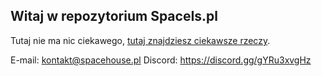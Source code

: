 ## Witaj w repozytorium SpaceIs.pl

Tutaj nie ma nic ciekawego, [tutaj znajdziesz ciekawsze rzeczy](https://github.com/SpaceCodePoland).

E-mail: kontakt@spacehouse.pl
Discord: https://discord.gg/gYRu3xvgHz
